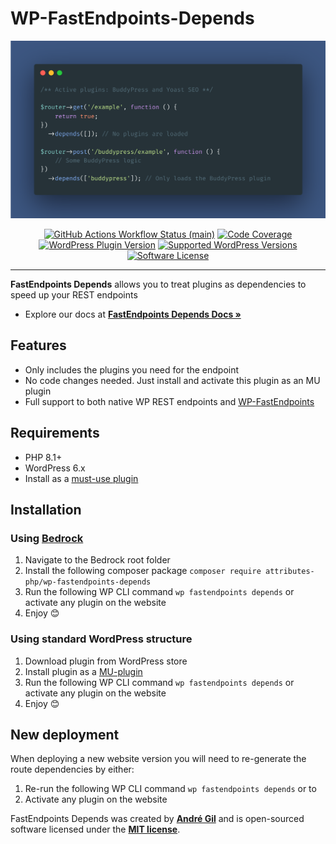 # WP-FastEndpoints-Depends

<img src="https://raw.githubusercontent.com/Attributes-PHP/wp-fastendpoints-depends/main/docs/images/wp-fastendpoints-depends-wallpaper.png" alt="Treating plugins as dependencies">
<p align="center">
    <a href="https://github.com/Attributes-PHP/wp-fastendpoints-depends/actions"><img alt="GitHub Actions Workflow Status (main)" src="https://img.shields.io/github/actions/workflow/status/Attributes-PHP/wp-fastendpoints-depends/tests.yml"></a>
    <a href="https://codecov.io/gh/Attributes-PHP/wp-fastendpoints-depends" ><img alt="Code Coverage" src="https://codecov.io/gh/Attributes-PHP/wp-fastendpoints-depends/graph/badge.svg?token=8N7N9NMGLG"/></a>
    <a href="https://en-gb.wordpress.org/plugins/fastendpoints-depends/"><img alt="WordPress Plugin Version" src="https://img.shields.io/wordpress/plugin/v/fastendpoints-depends"></a>
    <a href="https://packagist.org/packages/Attributes-PHP/wp-fastendpoints"><img alt="Supported WordPress Versions" src="https://img.shields.io/badge/6.x-versions?logo=wordpress&label=versions"></a>
    <a href="https://opensource.org/licenses/MIT"><img alt="Software License" src="https://img.shields.io/badge/MIT?label=MIT"></a>
</p>

------
**FastEndpoints Depends** allows you to treat plugins as dependencies to speed up your REST endpoints

- Explore our docs at **[FastEndpoints Depends Docs »](https://attributes-php.github.io/wp-fastendpoints/advanced-user-guide/plugins-as-dependencies/)**

## Features

- Only includes the plugins you need for the endpoint
- No code changes needed. Just install and activate this plugin as an MU plugin
- Full support to both native WP REST endpoints and [WP-FastEndpoints](https://github.com/attributes-php/wp-fastendpoints)

## Requirements

- PHP 8.1+
- WordPress 6.x
- Install as a [must-use plugin](https://developer.wordpress.org/advanced-administration/plugins/mu-plugins/)

## Installation

### Using [Bedrock](https://roots.io/bedrock/)

1. Navigate to the Bedrock root folder
2. Install the following composer package `composer require attributes-php/wp-fastendpoints-depends`
3. Run the following WP CLI command `wp fastendpoints depends` or activate any plugin on the website
4. Enjoy 😊

### Using standard WordPress structure

1. Download plugin from WordPress store
2. Install plugin as a [MU-plugin](https://developer.wordpress.org/advanced-administration/plugins/mu-plugins/)
3. Run the following WP CLI command `wp fastendpoints depends` or activate any plugin on the website
4. Enjoy 😊

## New deployment

When deploying a new website version you will need to re-generate the route dependencies by either:

1. Re-run the following WP CLI command `wp fastendpoints depends` or to
2. Activate any plugin on the website

FastEndpoints Depends was created by **[André Gil](https://www.linkedin.com/in/andre-gil/)** and is open-sourced software licensed under the **[MIT license](https://opensource.org/licenses/MIT)**.

